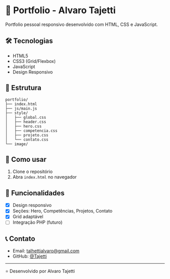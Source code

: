 # 🚀 Portfolio - Alvaro Tajetti

Portfolio pessoal responsivo desenvolvido com HTML, CSS e JavaScript.

## 🛠️ Tecnologias

- HTML5
- CSS3 (Grid/Flexbox)
- JavaScript
- Design Responsivo

## 📁 Estrutura

```
portfolio/
├── index.html
├── js/main.js
├── style/
│   ├── global.css
│   ├── header.css
│   ├── hero.css
│   ├── competencia.css
│   ├── projeto.css
│   └── contato.css
└── image/
```

## 🚀 Como usar

1. Clone o repositório
2. Abra `index.html` no navegador

## 🎯 Funcionalidades

- [x] Design responsivo
- [x] Seções: Hero, Competências, Projetos, Contato
- [x] Grid adaptável
- [ ] Integração PHP (futuro)

## 📞 Contato

- Email: talhettialvaro@gmail.com
- GitHub: [@Tajetti](https://github.com/Tajetti)

---

⭐ Desenvolvido por Alvaro Tajetti
